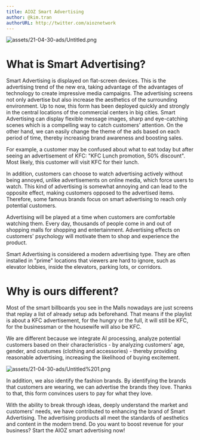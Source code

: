 ```yaml
---
title: AIOZ Smart Advertising
author: @kim.tran
authorURL: http://twitter.com/aioznetwork
---
```

![assets/21-04-30-ads/Untitled.png](assets/21-04-30-ads/Untitled.png)
<!--truncate-->

# What is Smart Advertising?

Smart Advertising is displayed on flat-screen devices. This is the advertising trend of the new era, taking advantage of the advantages of technology to create impressive media campaigns. The advertising screens not only advertise but also increase the aesthetics of the surrounding environment. Up to now, this form has been deployed quickly and strongly in the central locations of the commercial centers in big cities. Smart Advertising can display flexible message images, sharp and eye-catching scenes which is a compelling way to catch customers' attention. On the other hand, we can easily change the theme of the ads based on each period of time, thereby increasing brand awareness and boosting sales.

For example, a customer may be confused about what to eat today but after seeing an advertisement of KFC: "KFC Lunch promotion, 50% discount". Most likely, this customer will visit KFC for their lunch.

In addition, customers can choose to watch advertising actively without being annoyed, unlike advertisements on online media, which force users to watch. This kind of advertising is somewhat annoying and can lead to the opposite effect, making customers opposed to the advertised items. Therefore, some famous brands focus on smart advertising to reach only potential customers.

Advertising will be played at a time when customers are comfortable watching them. Every day, thousands of people come in and out of shopping malls for shopping and entertainment. Advertising effects on customers' psychology will motivate them to shop and experience the product.

Smart Advertising is considered a modern advertising type. They are often installed in "prime" locations that viewers are hard to ignore, such as elevator lobbies, inside the elevators, parking lots, or corridors.

# Why is ours different?

Most of the smart billboards you see in the Malls nowadays are just screens that replay a list of already setup ads beforehand. That means if the playlist is about a KFC advertisement, for the hungry or the full, it will still be KFC, for the businessman or the housewife will also be KFC.

We are different because we integrate AI processing, analyze potential customers based on their characteristics - by analyzing customers' age, gender, and costumes (clothing and accessories) - thereby providing reasonable advertising, increasing the likelihood of buying excitement.

![assets/21-04-30-ads/Untitled%201.png](assets/21-04-30-ads/Untitled%201.png)

In addition, we also identify the fashion brands. By identifying the brands that customers are wearing, we can advertise the brands they love. Thanks to that, this form convinces users to pay for what they love.

With the ability to break through ideas, deeply understand the market and customers' needs, we have contributed to enhancing the brand of Smart Advertising. The advertising products all meet the standards of aesthetics and content in the modern trend. Do you want to boost revenue for your business? Start the AIOZ smart advertising now!
